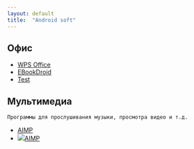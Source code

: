 ```yaml
---
layout: default
title:  "Android soft"
---
```

<script>
function nnm(name){
window.open("#"+name);
}
function rtr(name){
window.open("#"+name);
}
</script>
## Офис
* [WPS Office](javascript:nnm('WPS');)
* [EBookDroid](javascript:nnm(Ebook);)
* [Test](nnm('Test');)

## Мультимедиа
`Программы для прослушивания музыки, просмотра видео и т.д.`
* [AIMP](http://tegos.ru)
* ![](/img/logo.jpg)[AIMP](http://aimp.ru)



